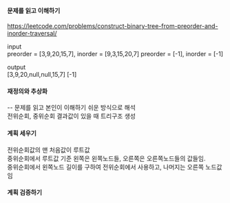 #### 문제를 읽고 이해하기
https://leetcode.com/problems/construct-binary-tree-from-preorder-and-inorder-traversal/

input</br>
preorder = [3,9,20,15,7], inorder = [9,3,15,20,7]
preorder = [-1], inorder = [-1]


output</br>
[3,9,20,null,null,15,7]
[-1]


#### 재정의와 추상화<br>
-- 문제를 읽고 본인이 이해하기 쉬운 방식으로 해석<br>
전위순회, 중위순회 결과값이 있을 때 트리구조 생성

#### 계획 세우기<br>
전위순회값의 맨 처음값이 루트값<br>
중위순회에서 루트값 기준 왼쪽은 왼쪽노드들, 오른쪽은 오른쪽노드들의 값들임.<br>
중위순회에서 왼쪽노드 길이를 구하여 전위순회에서 사용하고, 나머지는 오른쪽 노드값임

#### 계획 검증하기
 
